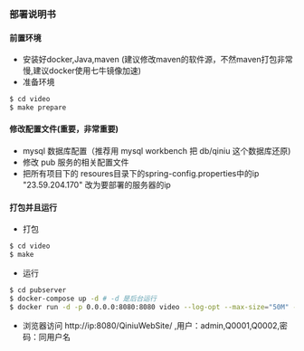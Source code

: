 ### 部署说明书

#### 前置环境

* 安装好docker,Java,maven (建议修改maven的软件源，不然maven打包非常慢,建议docker使用七牛镜像加速)
* 准备环境

```bash
$ cd video 
$ make prepare
```

#### 修改配置文件(重要，非常重要)
* mysql 数据库配置（推荐用 mysql workbench 把 db/qiniu 这个数据库还原)
* 修改 pub 服务的相关配置文件
* 把所有项目下的 resoures目录下的spring-config.properties中的ip "23.59.204.170" 改为要部署的服务器的ip

#### 打包并且运行
* 打包
```bash
$ cd video
$ make
```

* 运行

```bash
$ cd pubserver
$ docker-compose up -d # -d 是后台运行
$ docker run -d -p 0.0.0.0:8080:8080 video --log-opt --max-size="50M" --max-file="10"
```

* 浏览器访问 http://ip:8080/QiniuWebSite/ ,用户：admin,Q0001,Q0002,密码：同用户名

